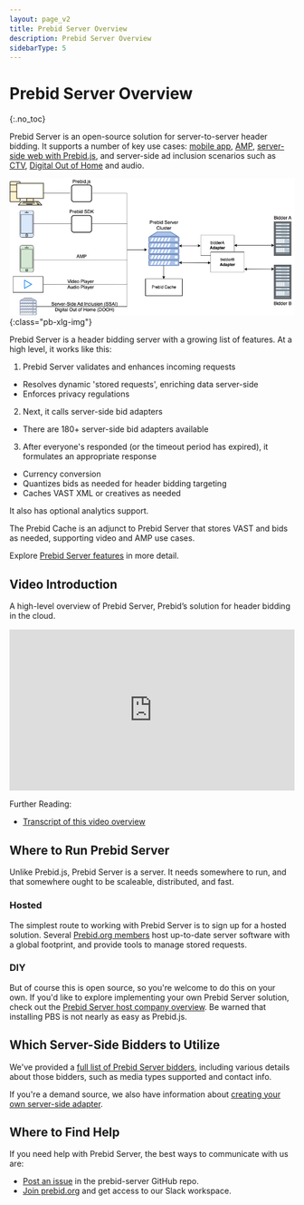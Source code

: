 ```yaml
---
layout: page_v2
title: Prebid Server Overview
description: Prebid Server Overview
sidebarType: 5
---
```


# Prebid Server Overview
{:.no_toc}

Prebid Server is an open-source solution for server-to-server header bidding. It supports a number of key use cases: [mobile app](/prebid-server/use-cases/pbs-sdk.html), [AMP](/prebid-server/use-cases/pbs-amp.html), [server-side web with Prebid.js](/prebid-server/use-cases/pbs-pbjs.html), and server-side ad inclusion scenarios such as [CTV](/prebid-server/use-cases/pbs-lfv.html), [Digital Out of Home](/prebid-server/use-cases/pbs-dooh.html) and audio.

![Prebid Server Architecture](/assets/images/flowcharts/prebid-server/pbs-basic-flow.png){:class="pb-xlg-img"}

Prebid Server is a header bidding server with a growing list of features. At a high level, it works like this:

1. Prebid Server validates and enhances incoming requests
  - Resolves dynamic 'stored requests', enriching data server-side
  - Enforces privacy regulations
2. Next, it calls server-side bid adapters
  - There are 180+ server-side bid adapters available
3. After everyone's responded (or the timeout period has expired), it formulates an appropriate response
  - Currency conversion
  - Quantizes bids as needed for header bidding targeting
  - Caches VAST XML or creatives as needed

It also has optional analytics support.

The Prebid Cache is an adjunct to Prebid Server that stores VAST and bids as needed, supporting video and AMP use cases.

Explore [Prebid Server features](/prebid-server/features/pbs-feature-idx.html) in more detail.

## Video Introduction

A high-level overview of Prebid Server, Prebid’s solution for header bidding in the cloud.

<div style="padding:56.25% 0 0 0;margin: 1rem 0;position:relative;"><iframe src="https://player.vimeo.com/video/822889941?h=71957861b5&amp;badge=0&amp;autopause=0&amp;player_id=0&amp;app_id=58479" frameborder="0" allow="autoplay; fullscreen; picture-in-picture" allowfullscreen style="position:absolute;top:0;left:0;width:100%;height:100%;" title="1.5_Intro-to-PBS_v6"></iframe></div><script src="https://player.vimeo.com/api/player.js"></script>

Further Reading:
- [Transcript of this video overview](/prebid-server/overview/prebid-server-overview-video.html)

## Where to Run Prebid Server

Unlike Prebid.js, Prebid Server is a server. It needs somewhere to run, and that somewhere ought to be scaleable, distributed, and fast.

### Hosted

The simplest route to working with Prebid Server is to sign up for a hosted solution. Several [Prebid.org members](https://prebid.org/product-suite/managed-services/) host up-to-date server software with a global footprint, and provide tools to manage stored requests.

### DIY

But of course this is open source, so you're welcome to do this on your own. If you'd like to explore implementing your own Prebid Server solution, check out the [Prebid Server host company overview](/prebid-server/hosting/pbs-hosting.html). Be warned that installing PBS is not nearly as easy as Prebid.js.

## Which Server-Side Bidders to Utilize

We've provided a [full list of Prebid Server bidders](/dev-docs/pbs-bidders.html), including various details about those bidders, such as media types supported and contact info.

If you're a demand source, we also have information about [creating your own server-side adapter](/prebid-server/developers/add-new-bidder-go.html).

## Where to Find Help

If you need help with Prebid Server, the best ways to communicate with us are:

- [Post an issue](https://github.com/prebid/prebid-server/issues) in the prebid-server GitHub repo.
- [Join prebid.org](https://prebid.org/membership/) and get access to our Slack workspace.
